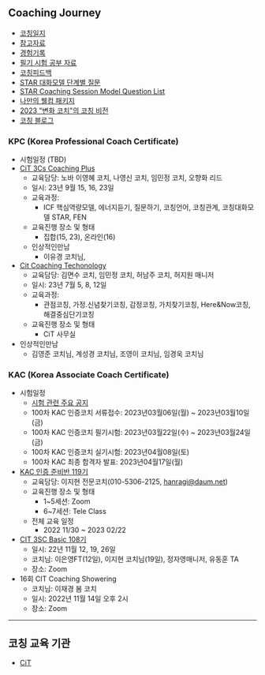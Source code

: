 ## Coaching Journey
* [코칭일지](https://docs.google.com/spreadsheets/d/1GNGLjz6dMy2fIAj7vyseQAsomXZ94kgx/edit?rtpof=true&sd=true)
* [참고자료](https://github.com/seock04/Uncertainty-Handler/blob/master/Coaching/references.md)  
* [경험기록](https://github.com/seock04/Uncertainty-Handler/blob/master/Coaching/Client.md)
* [필기 시험 공부 자료](https://github.com/seock04/Uncertainty-Handler/blob/master/Coaching/KAC%20Written%20Test%20Study.md)    
* [코칭피드백](https://github.com/seock04/Uncertainty-Handler/blob/master/Coaching/Feedback%20about%20my%20coaching.md)
* [STAR 대화모델 단계별 질문](https://github.com/seock04/Uncertainty-Handler/blob/master/Coaching/STAR%20model.md)
* [STAR Coaching Session Model Question List](https://github.com/seock04/Uncertainty-Handler/blob/master/Coaching/STAR%20model(Eng%20version).md)
* [나만의 웰컴 패키지](https://github.com/seock04/Uncertainty-Handler/blob/master/Coaching/Welcome%20to%20Coaching%20World.md)
* [2023 "변화 코치"의 코칭 비전](https://github.com/seock04/Uncertainty-Handler/blob/master/Coaching/2023%20Coaching%20Vision.md)
* [코칭 블로그](https://github.com/seock04/Uncertainty-Handler/blob/master/Coaching/Blog.md)

### KPC (Korea Professional Coach Certificate)
* 시험일정 (TBD)
* [CiT 3Cs Coaching Plus](https://github.com/seock04/Uncertainty-Handler/blob/master/Coaching/Coaching%2B.md)
  * 교육담당: 노바 이영혜 코치, 나영신 코치, 임민정 코치, 오향화 리드
  * 일시: 23년 9월 15, 16, 23일
  * 교육과정:
    * ICF 핵심역량모델, 에너지듣기, 질문하기, 코칭언어, 코칭관계, 코칭대화모델 STAR, FEN
  * 교육진행 장소 및 형태
    * 집합(15, 23), 온라인(16)
  * 인상적인만남
    * 이유경 코치님,       
* [Cit Coaching Techonology](https://github.com/seock04/Uncertainty-Handler/blob/master/Coaching/CT.md)
  * 교육담당: 김면수 코치, 임민정 코치, 허남주 코치, 허지원 매니저
  * 일시: 23년 7월 5, 8, 12일
  * 교육과정:
    * 관점코칭, 가정.신념찾기코칭, 감정코칭, 가치찾기코칭, Here&Now코칭, 해결중심단기코칭
  * 교육진행 장소 및 형태
    * CiT 사무실   
 * 인상적인만남
   * 김영준 코치님, 계성경 코치님, 조영이 코치님, 임경욱 코치님

### KAC (Korea Associate Coach Certificate)
* 시험일정
    * [시험 관련 주요 공지](https://github.com/seock04/Uncertainty-Handler/blob/master/Coaching/KAC100%EC%B0%A8%20%EC%8B%9C%ED%97%98%20%EA%B0%9C%EC%A0%95%20%EC%95%88%EB%82%B4.md)
    * 100차 KAC 인증코치 서류접수: 2023년03월06일(월) ~ 2023년03월10일(금)
    * 100차 KAC 인증코치 필기시험: 2023년03월22일(수) ~ 2023년03월24일(금)
    * 100차 KAC 인증코치 실기시험: 2023년04월08일(토)
    * 100차 KAC 최종 합격자 발표: 2023년04월17일(월) 
* [KAC 인증 준비반 119기](https://github.com/seock04/Uncertainty-Handler/blob/master/Coaching/KAC%EC%9D%B8%EC%A6%9D%EC%A4%80%EB%B9%84%EB%B0%98.md)
    * 교육담당: 이지현 전문코치(010-5306-2125, hanragi@daum.net)
    * 교육진행 장소 및 형태
      * 1~5세션: Zoom 
      * 6~7세션: Tele Class
    * 전체 교육 일정
      * 2022 11/30 ~ 2023 02/22   
* [CIT 3SC Basic 108기](https://github.com/seock04/Uncertainty-Handler/blob/master/Coaching/3Cs%20Basic.md)
    * 일시: 22년 11월 12, 19, 26일
    * 코치님: 이은영FT(12일), 이지현 코치님(19일), 정자영매니저, 유동훈 TA 
    * 장소: Zoom    
* 16회 CIT Coaching Showering
    * 코치님: 이재경 봄 코치
    * 일시: 2022년 11월 14일 오후 2시
    * 장소: Zoom


----

## 코칭 교육 기관
* [CiT](https://www.citkorea.co.kr/)
